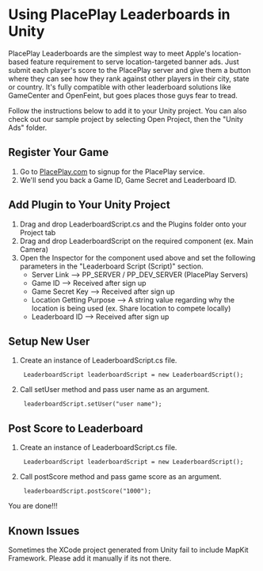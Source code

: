 Using PlacePlay Leaderboards in Unity
=====================================

PlacePlay Leaderboards are the simplest way to meet Apple's location-based feature requirement to serve location-targeted banner ads. Just submit each player's score to the PlacePlay server and give them a button where they can see how they rank against other players in their city, state or country. It's fully compatible with other leaderboard solutions like GameCenter and OpenFeint, but goes places those guys fear to tread.

Follow the instructions below to add it to your Unity project. You can also check out our sample project by selecting Open Project, then the "Unity Ads" folder.

Register Your Game
------------------

1. Go to [PlacePlay.com](http://placeplay.com) to signup for the PlacePlay service.
2. We'll send you back a Game ID, Game Secret and Leaderboard ID.

Add Plugin to Your Unity Project
--------------------------------
1. Drag and drop LeaderboardScript.cs and the Plugins folder onto your Project tab
2. Drag and drop LeaderboardScript on the required component (ex. Main Camera)
3. Open the Inspector for the component used above and set the following parameters in the "Leaderboard Script (Script)" section.
	* Server Link --> PP_SERVER / PP_DEV_SERVER (PlacePlay Servers)
	* Game ID --> Received after sign up
	* Game Secret Key --> Received after sign up
	* Location Getting Purpose --> A string value regarding why the location is being used (ex. Share location to compete locally)
	* Leaderboard ID --> Received after sign up


Setup New User
--------------
1. Create an instance of LeaderboardScript.cs file. 

		LeaderboardScript leaderboardScript = new LeaderboardScript();

2. Call setUser method and pass user name as an argument. 
	
		leaderboardScript.setUser("user name");

Post Score to Leaderboard
-------------------------
1. Create an instance of LeaderboardScript.cs file. 

		LeaderboardScript leaderboardScript = new LeaderboardScript();

2. Call postScore method and pass game score as an argument. 

		leaderboardScript.postScore("1000");

You are done!!!

Known Issues
------------
Sometimes the XCode project generated from Unity fail to include MapKit Framework. Please add it manually if its not there.

